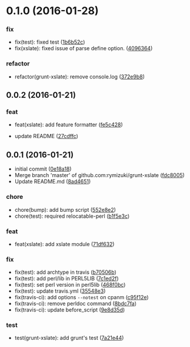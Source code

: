 <a name="0.1.0"></a>
# 0.1.0 (2016-01-28)


### fix

* fix(test): fixed test ([1b6b52c](https://github.com/rymizuki/grunt-xslate/commit/1b6b52c))
* fix(xslate): fixed issue of parse define option. ([4096364](https://github.com/rymizuki/grunt-xslate/commit/4096364))

### refactor

* refactor(grunt-xslate): remove console.log ([372e9b8](https://github.com/rymizuki/grunt-xslate/commit/372e9b8))



<a name="0.0.2"></a>
## 0.0.2 (2016-01-21)


### feat

* feat(xslate): add feature formatter ([fe5c428](https://github.com/rymizuki/grunt-xslate/commit/fe5c428))

* update README ([27cdffc](https://github.com/rymizuki/grunt-xslate/commit/27cdffc))



<a name="0.0.1"></a>
## 0.0.1 (2016-01-21)


* initial commit ([0e18a18](https://github.com/rymizuki/grunt-xslate/commit/0e18a18))
* Merge branch 'master' of github.com:rymizuki/grunt-xslate ([fdc8005](https://github.com/rymizuki/grunt-xslate/commit/fdc8005))
* Update README.md ([8ad4651](https://github.com/rymizuki/grunt-xslate/commit/8ad4651))

### chore

* chore(bump): add bump script ([552e8e2](https://github.com/rymizuki/grunt-xslate/commit/552e8e2))
* chore(test): required relocatable-perl ([b1f5e3c](https://github.com/rymizuki/grunt-xslate/commit/b1f5e3c))

### feat

* feat(xslate): add xslate module ([71df632](https://github.com/rymizuki/grunt-xslate/commit/71df632))

### fix

* fix(test): add archtype in travis ([b70506b](https://github.com/rymizuki/grunt-xslate/commit/b70506b))
* fix(test): add perl/lib in PERL5LIB ([7c1ed2f](https://github.com/rymizuki/grunt-xslate/commit/7c1ed2f))
* fix(test): set perl version in perl5lib ([468f0bc](https://github.com/rymizuki/grunt-xslate/commit/468f0bc))
* fix(test): update travis.yml ([35548e3](https://github.com/rymizuki/grunt-xslate/commit/35548e3))
* fix(travis-ci): add options `--notest` on cpanm ([c95f12e](https://github.com/rymizuki/grunt-xslate/commit/c95f12e))
* fix(travis-ci): remove perldoc command ([8bdc7fa](https://github.com/rymizuki/grunt-xslate/commit/8bdc7fa))
* fix(travis-ci): update before_script ([9e8d35d](https://github.com/rymizuki/grunt-xslate/commit/9e8d35d))

### test

* test(grunt-xslate): add grunt's test ([7a21e44](https://github.com/rymizuki/grunt-xslate/commit/7a21e44))




